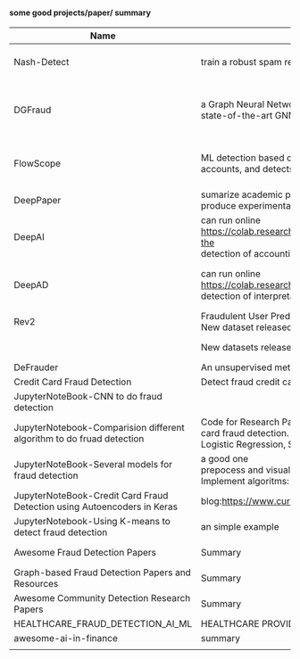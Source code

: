 #### some good projects/paper/ summary

| Name                                                         | brief introduction                                           | paper                                                        | github                                                       | dataset                                                      | difficult                            |
| ------------------------------------------------------------ | ------------------------------------------------------------ | ------------------------------------------------------------ | ------------------------------------------------------------ | ------------------------------------------------------------ | ------------------------------------ |
| Nash-Detect                                                  | train a robust spam review detector using reinforcement learning | Robust Spammer Detection by Nash Reinforcement Learning<br />https://arxiv.org/abs/2006.06069 | https://github.com/YingtongDou/Nash-Detect                   |                                                              |                                      |
| DGFraud                                                      | a Graph Neural Network (GNN) based toolbox for fraud detection. It integrates the implementation & comparison of state-of-the-art GNN-based fraud detection models. |                                                              | https://github.com/safe-graph/DGFraud                        |                                                              | need to generate/ find graph dataset |
| FlowScope                                                    | ML detection based on multipartite graph, which models the high-volume *flows* of funds through chains of bank accounts, and detects the complete flow of money from source to destination | FlowScope: Spotting Money Laundering Based on Graphs<br />http://www.shichuan.org/doc/78.pdf | https://github.com/oldoldalf/FlowScope                       | CBank,<br />https://webpages.uncc.edu/mirsad/itcs6265/group1/disposition_preprocessing.html <br />http://sorry.vse.cz/~berka/challenge/pkdd1999/data_berka.zipintroduce <br /> CFD |                                      |
| DeepPaper                                                    | sumarize academic paper collection that encompasses data analytics, machine learning, and deep learning papers that produce experimental results related to the **audit of financial accounting data**. |                                                              |                                                              | https://github.com/GitiHubi/deepPaper                        |                                      |
| DeepAI                                                       | can run online<br />https://colab.research.google.com/github/GitiHubi/deepAI/blob/master/GTC_2018_CoLab.ipynb#scrollTo=9T8Ir6bjeeW-the <br />detection of accounting anomalies using deep autoencoder neural networks. | Detection of Anomalies in Large Scale Accounting Data using Deep Autoencoder Networks<br />https://arxiv.org/abs/1709.05254 | https://github.com/GitiHubi/deepAI                           | https://www.kaggle.com/ntnu-testimon/paysim1.                | May need GPU                         |
| DeepAD                                                       | can run online<br />https://colab.research.google.com/github/GitiHubi/deepAD/blob/master/KDD_2019_Lab.ipynb<br />detection of interpretable accounting anomalies using adversarial autoencoder neural networks | Detection of Accounting Anomalies in the Latent Space using Adversarial Autoencoder Neural Networks<br />https://arxiv.org/abs/1908.00734 | https://github.com/GitiHubi/deepAD                           |                                                              | May need GPU                         |
| Rev2                                                         | Fraudulent User Prediction in Rating Platforms<br />New dataset released: Fraudsters on Amazon, Bitcoin networks, and Epinions. | https://www.cc.gatech.edu/~srijan/pubs/rev2-wsdm18.pdf       | https://cs.stanford.edu/~srijan/rev2/                        | https://cs.stanford.edu/~srijan/rev2/                        |                                      |
|                                                              | New datasets released: Weighted, signed, temporal networks from Bitcoin OTC and Bitcoin Alpha. | https://cs.stanford.edu/~srijan/pubs/wsn-icdm16.pdf          | https://cs.stanford.edu/~srijan/wsn/                         |                                                              |                                      |
| DeFrauder                                                    | An unsupervised method to detect online fraud reviewer groups | https://www.ijcai.org/Proceedings/2019/0035.pdf              | https://github.com/LCS2-IIITD/DeFrauder                      |                                                              |                                      |
| Credit Card Fraud Detection                                  | Detect fraud credit card transaction on a dataset of over 284k rows using LOF & Isolation forest algorithm |                                                              | https://github.com/uka151/Credit-Card-Fruad-Detection        |                                                              |                                      |
| JupyterNoteBook-CNN to do fraud detection                    |                                                              |                                                              |                                                              |                                                              |                                      |
| JupyterNotebook-Comparision different algorithm to do fruad detection | Code for Research Paper published to compare effectiveness various machine learning models used to detect credit card fraud detection.<br />Logistic Regression, SVM, Random Forest and Artificial Nueral Networks. |                                                              | https://github.com/PratyushSharma314/Comparitive-Analysis-of-Machine-Learning-Models-for-Credit-Card-Fruad-Detection | https://www.kaggle.com/shayannaveed/credit-card-fraud-detection |                                      |
| JupyterNoteBook-Several models for fraud detection           | a good one<br />prepocess and visualize the data<br />Implement algoritms: NNR, Isolation Forest, XG Boost, dense Neural Network,  Random Forest classifier |                                                              | https://github.com/kavisek/Fraud-Detection-Capstone          | https://www.kaggle.com/ntnu-testimon/paysim1                 |                                      |
| JupyterNoteBook-Credit Card Fraud Detection using Autoencoders in Keras | blog:https://www.curiousily.com/posts/credit-card-fraud-detection-using-autoencoders-in-keras/ |                                                              | https://github.com/curiousily/Credit-Card-Fraud-Detection-using-Autoencoders-in-Keras |                                                              |                                      |
| JupyterNotebook-Using K-means to detect fraud detection      | an simple example                                            |                                                              | https://github.com/RudeusG/FraudDetection                    | https://www.kaggle.com/shayannaveed/credit-card-fraud-detection |                                      |
| Awesome Fraud Detection Papers                               | Summary                                                      |                                                              | https://github.com/benedekrozemberczki/awesome-fraud-detection-papers |                                                              |                                      |
| Graph-based Fraud Detection Papers and Resources             | Summary                                                      |                                                              | https://github.com/safe-graph/graph-fraud-detection-papers   |                                                              |                                      |
| Awesome Community Detection Research Papers                  | Summary                                                      |                                                              | https://github.com/benedekrozemberczki/awesome-community-detection |                                                              |                                      |
| HEALTHCARE_FRAUD_DETECTION_AI_ML                             | HEALTHCARE PROVIDER FRAUD DETECTION ANALYSIS                 |                                                              | https://github.com/mmanchem/HEALTHCARE_FRAUD_DETECTION_AI_ML |                                                              |                                      |
| awesome-ai-in-finance                                        | summary                                                      |                                                              | https://github.com/georgezouq/awesome-ai-in-finance          |                                                              |                                      |
|                                                              |                                                              |                                                              |                                                              |                                                              |                                      |

